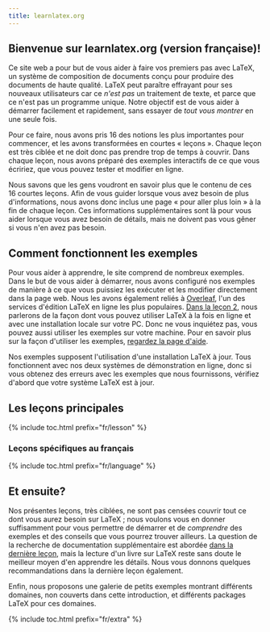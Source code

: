 ```yaml
---
title: learnlatex.org
---
```


## Bienvenue sur learnlatex.org (version française)!

Ce site web a pour but de vous aider à faire vos premiers pas avec LaTeX,
un système de composition de documents conçu pour produire des documents
de haute qualité. LaTeX peut paraître effrayant pour ses nouveaux utilisateurs
car ce _n'est pas_ un traitement de texte, et parce que ce n'est pas un
programme unique. Notre objectif est de vous aider à démarrer facilement et
rapidement, sans essayer de _tout vous montrer_ en une seule fois.

Pour ce faire, nous avons pris 16 des notions les plus importantes pour
commencer, et les avons transformées en courtes « leçons ». Chaque leçon est
très ciblée et ne doit donc pas prendre trop de temps à couvrir. Dans chaque
leçon, nous avons préparé des exemples interactifs de ce que vous écririez,
que vous pouvez tester et modifier en ligne.

Nous savons que les gens voudront en savoir plus que le contenu de ces
16&nbsp;courtes leçons. Afin de vous guider lorsque vous avez besoin de plus
d'informations, nous avons donc inclus une page « pour aller plus loin »
à la fin de chaque leçon. Ces informations supplémentaires sont là pour
vous aider lorsque vous avez besoin de détails, mais ne doivent pas vous
gêner si vous n'en avez pas besoin.


## Comment fonctionnent les exemples

Pour vous aider à apprendre, le site comprend de nombreux exemples.
Dans le but de vous aider à démarrer, nous avons configuré nos exemples de
manière à ce que vous puissiez les exécuter et les modifier directement dans
la page web. Nous les avons également reliés à [Overleaf](https://www.overleaf.com/),
l'un des services d'édition LaTeX en ligne les plus populaires.
[Dans la leçon 2](lesson-02), nous parlerons de la façon dont vous pouvez
utiliser LaTeX à la fois en ligne et avec une installation locale sur votre PC.
Donc ne vous inquiétez pas, vous pouvez aussi utiliser les exemples sur votre
machine. Pour en savoir plus sur la façon d'utiliser les exemples,
[regardez la page d'aide](help).

Nos exemples supposent l'utilisation d'une installation LaTeX à jour.
Tous fonctionnent avec nos deux systèmes de démonstration en ligne, donc si
vous obtenez des erreurs avec les exemples que nous fournissons, vérifiez
d'abord que votre système LaTeX est à jour.


## Les leçons principales

{% include toc.html  prefix="fr/lesson" %}


### Leçons spécifiques au français

{% include toc.html  prefix="fr/language" %}


## Et ensuite?

Nos présentes leçons, très ciblées, ne sont pas censées couvrir tout ce dont
vous aurez besoin sur LaTeX ; nous voulons vous en donner suffisamment pour
vous permettre de démarrer et de _comprendre_ des exemples et des conseils que
vous pourrez trouver ailleurs. La question de la recherche de documentation
supplémentaire est abordée [dans la dernière leçon](lesson-16), mais la lecture
d'un livre sur LaTeX reste sans doute le meilleur moyen d'en apprendre les
détails. Nous vous donnons quelques recommandations dans la dernière leçon
également.

Enfin, nous proposons une galerie de petits exemples montrant différents
domaines, non couverts dans cette introduction, et différents packages LaTeX
pour ces domaines.

    
{% include toc.html prefix="fr/extra" %}

